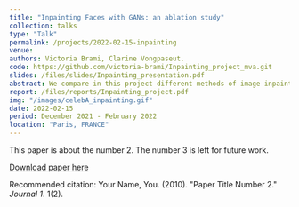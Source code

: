 ```yaml
---
title: "Inpainting Faces with GANs: an ablation study"
collection: talks
type: "Talk"
permalink: /projects/2022-02-15-inpainting
venue: 
authors: Victoria Brami, Clarine Vongpaseut.
code: https://github.com/victoria-brami/Inpainting_project_mva.git
slides: /files/slides/Inpainting_presentation.pdf
abstract: We compare in this project different methods of image inpainting processes. Deep-Learning based methods outperform patch-based ones since they are capable of filling holes with additional information than the one available in the image. We investigate different ways to improve the Generative model efficiency, by testing and evaluating various architectures.
report: /files/reports/Inpainting_project.pdf
img: "/images/celebA_inpainting.gif"
date: 2022-02-15
period: December 2021 - February 2022
location: "Paris, FRANCE"
---
```

This paper is about the number 2. The number 3 is left for future work.

[Download paper here](http://academicpages.github.io/files/paper2.pdf)

Recommended citation: Your Name, You. (2010). "Paper Title Number 2." <i>Journal 1</i>. 1(2).